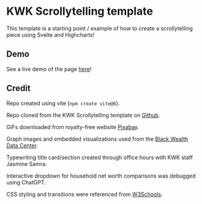 # KWK Scrollytelling template

This template is a starting point / example of how to create a scrollytelling piece using Svelte and Highcharts! 

## Demo
See a live demo of the page [here](https://jasminesamra.github.io/kwk-scrollytelling-template/)!

## Credit
Repo created using vite (`npm create vite@6`).

Repo cloned from the KWK Scrollytelling template on [Github](https://github.com/jasminesamra/kwk-scrollytelling-template).

GIFs downloaded from royalty-free website [Pixabay](https://pixabay.com/).

Graph images and embedded visualizations used from the [Black Wealth Data Center](https://blackwealthdata.org/).

Typewriting title card/section created through office hours with KWK staff Jasmine Samra.

Interactive dropdown for household net worth comparisons was debugged using ChatGPT.

CSS styling and transitions were referenced from [W3Schools](https://www.w3schools.com/css/default.asp).